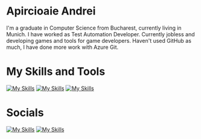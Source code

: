 # Apircioaie Andrei

I'm a graduate in Computer Science from Bucharest, currently living in Munich. I have worked as Test Automation Developer. Currently jobless and developing games and tools for game developers. Haven't used GitHub as much, I have done more work with Azure Git.

# My Skills and Tools 
[![My Skills](https://skillicons.dev/icons?i=apple,blender,cmake,github,ts)](https://skillicons.dev)
[![My Skills](https://skillicons.dev/icons?i=aws,azure,cpp,godot,stackoverflow)](https://skillicons.dev)
[![My Skills](https://skillicons.dev/icons?i=js,notion,vim,vscode,go)](https://skillicons.dev)

# Socials
[![My Skills](https://skillicons.dev/icons?i=discord)](https://skillicons.dev) [![My Skills](https://skillicons.dev/icons?i=twitter)](https://skillicons.dev)
